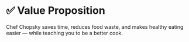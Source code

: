 # ✅ Value Proposition

Chef Chopsky saves time, reduces food waste, and makes healthy eating easier — while teaching you to be a better cook.
